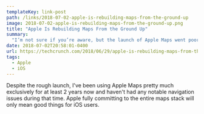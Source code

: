 ```yaml
---
templateKey: link-post
path: /links/2018-07-02-apple-is-rebuilding-maps-from-the-ground-up
image: 2018-07-02-apple-is-rebuilding-maps-from-the-ground-up.png
title: "Apple Is Rebuilding Maps From the Ground Up"
summary:
  "I’m not sure if you’re aware, but the launch of Apple Maps went poorly."
date: 2018-07-02T20:58:01-0400
url: https://techcrunch.com/2018/06/29/apple-is-rebuilding-maps-from-the-ground-up/
tags:
  - Apple
  - iOS
---
```

Despite the rough launch, I've been using Apple Maps pretty much exclusively for at least 2 years now and haven't had any notable navigation issues during that time. Apple fully committing to the entire maps stack will only mean good things for iOS users.
